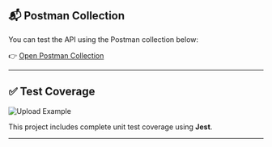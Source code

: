 ## 📬 Postman Collection

You can test the API using the Postman collection below:

👉 [Open Postman Collection](https://www.postman.com/mission-observer-6849961/my-public-workspace/collection/bgvr9lz/file-upload-s3?action=share&creator=34352296)

---

## ✅ Test Coverage

![Upload Example](https://res.cloudinary.com/dlbyxcswi/image/upload/f_auto,q_auto/Screenshot_2025-05-04_191736_ay2dpw)

This project includes complete unit test coverage using **Jest**.

---
